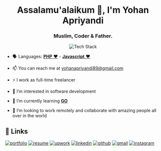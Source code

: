 <h1 align="center">Assalamu'alaikum 👋, I'm Yohan Apriyandi</h1>
<h3 align="center">Muslim, Coder & Father.</h3>

<p align="center"><img src="https://skillicons.dev/icons?i=php,laravel,go,mysql,nodejs,js,nginx,graphql,heroku,git,github,bash,powershell,docker,visualstudio,vscode,bootstrap&perline=18" alt="Tech Stack" /> </p>

- 🗣 Languages: [**PHP** ❤️](https://www.php.net/) - [**Javascript** ❤️](https://www.javascript.com/)

- 📫 You can reach me at yohanapriyandi89@gmail.com

- ⚡️ I work as full-time freelancer

- 👀 I’m interested in software development

- 🌱 I’m currently learning [**GO**](https://go.dev/)
  
- 💞️ I’m looking to work remotely and collaborate with amazing people all over in the world

## 🔗 Links

[![portfolio](https://img.shields.io/badge/Portfolio-5340ff?style=for-the-badge&logo=Google-chrome&logoColor=white)](https://yohanapriyandi.github.io/)
[![resume](https://img.shields.io/badge/Resume-4285F4?style=for-the-badge&logo=read-the-docs&logoColor=white)](https://firebasestorage.googleapis.com/v0/b/my-resume-profile.appspot.com/o/yohan%20apriyandi.pdf?alt=media&token=25fbb127-87f6-4310-8e94-2b7abf9ef7c3)
[![upwork](https://img.shields.io/badge/Upwork-6FDA44?style=for-the-badge&logo=Upwork&logoColor=white)](https://www.upwork.com/freelancers/~019b8334516bb13c64)
[![linkedin](https://img.shields.io/badge/Linked_In-0077B5?style=for-the-badge&logo=LinkedIn&logoColor=white)](https://www.linkedin.com/in/yohanapriyandi/)
[![github](https://img.shields.io/badge/GitHub-000000?style=for-the-badge&logo=GitHub&logoColor=white)](https://github.com/yohanapriyandi)
[![gmail](https://img.shields.io/badge/Gmail-D14836?style=for-the-badge&logo=Gmail&logoColor=white)](mailto:yohanapriyandi89@gmail.com)
[![instagram](https://img.shields.io/badge/Instagram-E4405F?style=for-the-badge&logo=instagram&logoColor=white)](https://www.instagram.com/yohan.apriyandi/)

<!---
yohanapriyandi/yohanapriyandi is a ✨ special ✨ repository because its `README.md` (this file) appears on your GitHub profile.
You can click the Preview link to take a look at your changes.
--->
